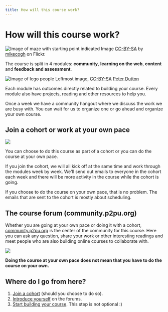 ```yaml
---
title: How will this course work?
---
```


# How will this course work?

![Image of maze with starting point indicated]({{site.baseurl}}/img/start.jpg)
Image [CC-BY-SA](https://creativecommons.org/licenses/by-sa/2.0/) by [mikecogh](https://www.flickr.com/photos/mikecogh/11300349426) on Flickr.

The course is split in 4 modules: **community**, **learning on the web**, **content** and **feedback and assessment**.

![Image of lego people]({{site.baseurl}}/img/modules.jpg)
Leftmost image, [CC-BY-SA](https://creativecommons.org/licenses/by/2.0/) [Peter Dutton](https://www.flickr.com/photos/joeshlabotnik/) 

Each module has outcomes directly related to building your course. Every module also have projects, reading and other resources to help you.

Once a week we have a community hangout where we discuss the work we are busy with. You can wait for us to organize one or go ahead and organize your own course.

## Join a cohort or work at your own pace

![]({{site.baseurl}}/img/cohort.png)

You can choose to do this course as part of a cohort or you can do the course at your own pace.

If you join the cohort, we will all kick off at the same time and work through the modules week by week. We'll send out emails to everyone in the cohort each week and there will be more activity in the course while the cohort is going.

If you choose to do the course on your own pace, that is no problem. The emails that are sent to the cohort is mostly about scheduling.

## The course forum (community.p2pu.org)

Whether you are going at your own pace or doing it with a cohort, [community.p2pu.org](http://community.p2pu.org) is the center of the community for this course. Here you can ask any question, share your work or other interesting readings and meet people who are also building online courses to collaborate with.

[![]({{site.baseurl}}/img/community-forum.png)](http://community.p2pu.org)

**Doing the course at your own pace does not mean that you have to do the course on your own.**

## Where do I go from here?

1. [Join a cohort]({{site.baseurl}}/modules/start/join-a-cohort/) (should you choose to do so).
2. [Introduce yourself]({{site.baseurl}}/modules/start/introduce-yourself/) on the forums.
3. [Start building your course]({{site.baseurl}}/modules/start/create-your-course/). This step is not optional :)
